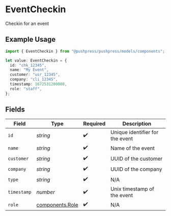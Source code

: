 # EventCheckin

Checkin for an event

## Example Usage

```typescript
import { EventCheckin } from "@pushpress/pushpress/models/components";

let value: EventCheckin = {
  id: "chk_12345",
  name: "My Event",
  customer: "usr_12345",
  company: "cli_12345",
  timestamp: 1672531200000,
  role: "staff",
};
```

## Fields

| Field                                              | Type                                               | Required                                           | Description                                        |
| -------------------------------------------------- | -------------------------------------------------- | -------------------------------------------------- | -------------------------------------------------- |
| `id`                                               | *string*                                           | :heavy_check_mark:                                 | Unique identifier for the event                    |
| `name`                                             | *string*                                           | :heavy_check_mark:                                 | Name of the event                                  |
| `customer`                                         | *string*                                           | :heavy_check_mark:                                 | UUID of the customer                               |
| `company`                                          | *string*                                           | :heavy_check_mark:                                 | UUID of the company                                |
| `type`                                             | *string*                                           | :heavy_check_mark:                                 | N/A                                                |
| `timestamp`                                        | *number*                                           | :heavy_check_mark:                                 | Unix timestamp of the event                        |
| `role`                                             | [components.Role](../../models/components/role.md) | :heavy_check_mark:                                 | N/A                                                |